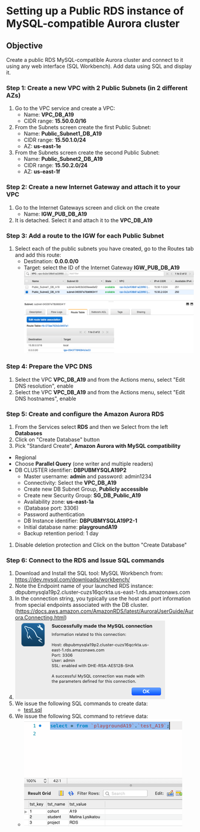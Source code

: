 # Setting up a Public RDS instance of MySQL-compatible Aurora cluster

## Objective 
Create a public RDS MySQL-compatible Aurora cluster and connect to it using any web interface (SQL Workbench).
Add data using SQL and display it.

### Step 1: Create a new VPC with 2 Public Subnets (in 2 different AZs)
1. Go to the VPC service and create a VPC:
    - Name: **VPC_DB_A19**
    - CIDR range: **15.50.0.0/16**
1. From the Subnets screen create the first Public Subnet:
    - Name: **Public_Subnet1_DB_A19**
    - CIDR range: **15.50.1.0/24**
    - AZ: **us-east-1e**
1. From the Subnets screen create the second Public Subnet:
    - Name: **Public_Subnet2_DB_A19**
    - CIDR range: **15.50.2.0/24**
    - AZ: **us-east-1f**
 
### Step 2: Create a new Internet Gateway and attach it to your VPC
1. Go to the Internet Gateways screen and click on the create
    - Name: **IGW_PUB_DB_A19**
1. It is detached. Select it and attach it to the **VPC_DB_A19**

### Step 3: Add a route to the IGW for each Public Subnet
1. Select each of the public subnets you have created, go to the Routes tab and add this route:
    - Destination: **0.0.0.0/0**
    - Target: select the ID of the Internet Gateway **IGW_PUB_DB_A19**
    ![Alt text](pics/public_subnets.png?raw=true "Public Subnets")

### Step 4: Prepare the VPC DNS
1. Select the VPC **VPC_DB_A19** and from the Actions menu, select "Edit DNS resolution", enable
1. Select the VPC **VPC_DB_A19** and from the Actions menu, select "Edit DNS hostnames", enable

### Step 5: Create and configure the Amazon Aurora RDS
1. From the Services select **RDS** and then we Select from the left **Databases**
1. Click on "Create Database" button
1. Pick "Standard Create", **Amazon Aurora with MySQL compatibility**
  - Regional 
  - Choose **Parallel Query** (one writer and multiple readers)
  - DB CLUSTER identifier: **DBPUBMYSQLA19P2**
  	-	Master username: **admin** and password: admin1234
 	-	Connectivity: Select the **VPC_DB_A19**
 	-	Create new DB Subnet Group, **Publicly accessible**
 	-	Create new Security Group: **SG_DB_Public_A19**
 	-	Availability zone: **us-east-1a**
 	-	(Database port: 3306)
 	-	Password authentication
    -   DB Instance identifier: **DBPUBMYSQLA19P2-1**
 	-	Initial database name: **playgroundA19**
 	-	Backup retention period: 1 day
1. Disable deletion protection and Click on the button "Create Database"

### Step 6: Connect to the RDS and Issue SQL commands
1. Download and Install the SQL tool: MySQL Workbench from: https://dev.mysql.com/downloads/workbench/
2. Note the Endpoint name of your launched RDS instance: dbpubmysqla19p2.cluster-cuzs16qcrkta.us-east-1.rds.amazonaws.com
3. In the connection string, you typically use the host and port information from special endpoints associated with the DB cluster. (https://docs.aws.amazon.com/AmazonRDS/latest/AuroraUserGuide/Aurora.Connecting.html)
4.  ![Alt text](pics/MySQL_conn.png?raw=true "conn")
5. We issue the following SQL commands to create data:
   	- [test.sql](sqlscripts/test.sql)
6. We issue the following SQL command to retrieve data:
    - ![Alt text](pics/mysql_query.png?raw=true "query")

